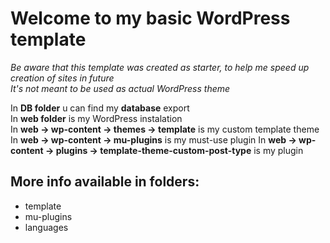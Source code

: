 # Welcome to my basic WordPress template

_Be aware that this template was created as starter, to help me speed up creation of sites in future_  
_It's not meant to be used as actual WordPress theme_

In **DB folder** u can find my **database** export  
In **web folder** is my WordPress instalation  
In **web -> wp-content -> themes -> template** is my custom template theme  
In **web -> wp-content -> mu-plugins** is my must-use plugin
In **web -> wp-content -> plugins -> template-theme-custom-post-type** is my plugin

## More info available in folders:

- template
- mu-plugins
- languages

